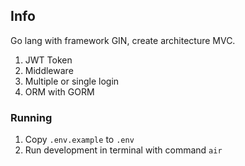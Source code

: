 ## Info
Go lang with framework GIN, create architecture MVC. 
1. JWT Token
2. Middleware
3. Multiple or single login
4. ORM with GORM

### Running
1. Copy `.env.example` to `.env`
2. Run development in terminal with command `air`
